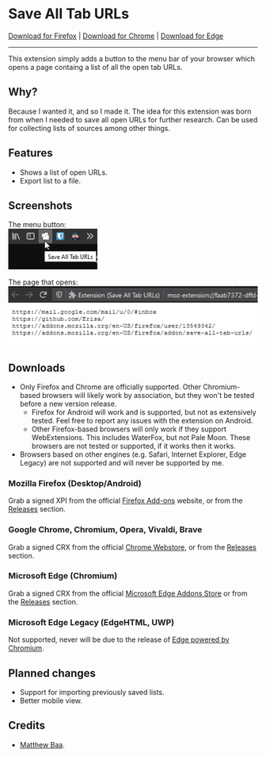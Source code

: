 # Save All Tab URLs

[Download for Firefox](https://addons.mozilla.org/firefox/addon/save-all-tab-urls/) | [Download for Chrome](https://chrome.google.com/webstore/detail/save-all-tab-urls/bgjfbcjoaghcfdhnnnnaofkjbnelkkcm) | [Download for Edge](https://microsoftedge.microsoft.com/addons/detail/djbejkhoeddlhcimemncgmmfbdkifkim)

<hr>

This extension simply adds a button to the menu bar of your browser which opens a page containg a list of all the open tab URLs.

## Why?
Because I wanted it, and so I made it. The idea for this extension was born from when I needed to save all open URLs for further research. Can be used for collecting lists of sources among other things.

## Features
- Shows a list of open URLs.
- Export list to a file.

## Screenshots
The menu button:  
![An example screenshot of a cursor places over a button laballed "Save All Tab URLs"](.github-resources/menu_button.png)

The page that opens:  
![An example screenshot of a webpage containing multiple URLs.](.github-resources/open_page.png)

## Downloads

- Only Firefox and Chrome are officially supported. Other Chromium-based browsers will likely work by association, but they won't be tested before a new version release.  
  - Firefox for Android will work and is supported, but not as extensively tested. Feel free to report any issues with the extension on Android.
  - Other Firefox-based browsers will only work if they support WebExtensions. This includes WaterFox, but not Pale Moon. These browsers are not tested or supported, if it works then it works.
- Browsers based on other engines (e.g. Safari, Internet Explorer, Edge Legacy) are not supported and will never be supported by me.  

### Mozilla Firefox (Desktop/Android)
Grab a signed XPI from the official [Firefox Add-ons](https://addons.mozilla.org/firefox/addon/save-all-tab-urls/) website, or from the [Releases](https://github.com/Erisa/save-all-tab-urls/releases) section.

### Google Chrome, Chromium, Opera, Vivaldi, Brave
Grab a signed CRX from the official [Chrome Webstore](https://chrome.google.com/webstore/detail/save-all-tab-urls/bgjfbcjoaghcfdhnnnnaofkjbnelkkcm), or from the [Releases](https://github.com/Erisa/save-all-tab-urls/releases) section.

### Microsoft Edge (Chromium)
Grab a signed CRX from the official [Microsoft Edge Addons Store](https://microsoftedge.microsoft.com/addons/detail/djbejkhoeddlhcimemncgmmfbdkifkim) or from the [Releases](https://github.com/Erisa/save-all-tab-urls/releases) section.

### Microsoft Edge Legacy (EdgeHTML, UWP)
Not supported, never will be due to the release of [Edge powered by Chromium](https://microsoft.com/edge).

## Planned changes
- Support for importing previously saved lists.
- Better mobile view.

## Credits
- [Matthew Baa](https://addons.mozilla.org/en-US/firefox/user/13453468/).
